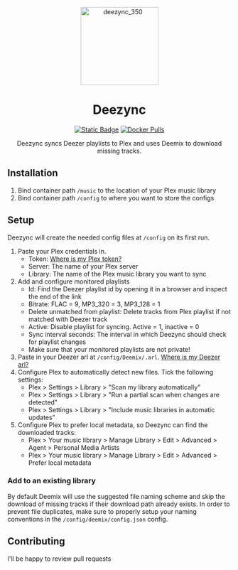 
<p align="center">
   <img width="175" alt="deezync_350" src="https://github.com/m8tec/Deezync/assets/38794725/2199f1a6-3548-4fe2-b007-423759ece70c">
</p>
<h1 align="center">Deezync</h1>

<div align="center">
   
[![Static Badge](https://img.shields.io/badge/Join-Discord-blue?color=%237289da)](https://discord.gg/4cJczdyu9n)
[![Docker Pulls](https://img.shields.io/docker/pulls/m8tec/deezync)](https://hub.docker.com/repository/docker/m8tec/deezync)

Deezync syncs Deezer playlists to Plex and uses Deemix to download missing tracks.

</div>

## Installation
1. Bind container path `/music` to the location of your Plex music library
2. Bind container path `/config` to where you want to store the configs

## Setup
Deezync will create the needed config files at `/config` on its first run.
1. Paste your Plex credentials in.
   - Token: [Where is my Plex token?](https://support.plex.tv/articles/204059436-finding-an-authentication-token-x-plex-token/)
   - Server: The name of your Plex server
   - Library: The name of the Plex music library you want to sync
2. Add and configure monitored playlists
   - Id: Find the Deezer playlist id by opening it in a browser and inspect the end of the link
   - Bitrate: FLAC = 9, MP3_320 = 3, MP3_128 = 1
   - Delete unmatched from playlist: Delete tracks from Plex playlist if not matched with Deezer track
   - Active: Disable playlist for syncing. Active = 1, inactive = 0
   - Sync interval seconds: The interval in which Deezync should check for playlist changes
   - Make sure that your monitored playlists are not private!
5. Paste in your Deezer arl at `/config/Deemix/.arl`. [Where is my Deezer arl?](https://github.com/nathom/streamrip/wiki/Finding-Your-Deezer-ARL-Cookie)
6. Configure Plex to automatically detect new files. Tick the following settings:
   - Plex > Settings > Library > "Scan my library automatically"
   - Plex > Settings > Library > "Run a partial scan when changes are detected"
   - Plex > Settings > Library > "Include music libraries in automatic updates"
7. Configure Plex to prefer local metadata, so Deezync can find the downloaded tracks:
   - Plex > Your music library > Manage Library > Edit > Advanced > Agent > Personal Media Artists
   - Plex > Your music library > Manage Library > Edit > Advanced > Prefer local metadata

### Add to an existing library
By default Deemix will use the suggested file naming scheme and skip the download of missing tracks if their download path already exists. In order to prevent file duplicates, make sure to properly setup your naming conventions in the `/config/deemix/config.json` config.

## Contributing
I'll be happy to review pull requests
